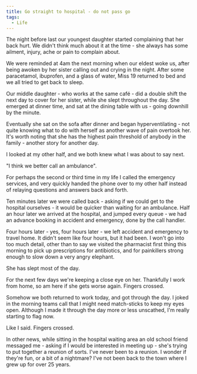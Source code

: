 ```yaml
---
title: Go straight to hospital - do not pass go
tags:
  - Life
---
```


The night before last our youngest daughter started complaining that her back hurt. We didn't think much about it at the time - she always has some ailment, injury, ache or pain to complain about.

We were reminded at 4am the next morning when our eldest woke us, after being awoken by her sister calling out and crying in the night. After some paracetamol, ibuprofen, and a glass of water, Miss 19 returned to bed and we all tried to get back to sleep.

Our middle daughter - who works at the same café - did a double shift the next day to cover for her sister, while she slept throughout the day. She emerged at dinner time, and sat at the dining table with us - going downhill by the minute.

Eventually she sat on the sofa after dinner and began hyperventilating - not quite knowing what to do with herself as another wave of pain overtook her. It's worth noting that she has the highest pain threshold of anybody in the family - another story for another day.

I looked at my other half, and we both knew what I was about to say next.

"I think we better call an ambulance".

For perhaps the second or third time in my life I called the emergency services, and very quickly handed the phone over to my other half instead of relaying questions and answers back and forth.

Ten minutes later we were called back - asking if we could get to the hospital ourselves - it would be quicker than waiting for an ambulance. Half an hour later we arrived at the hospital, and jumped every queue - we had an advance booking in accident and emergency, done by the call handler.

Four hours later - yes, four hours later - we left accident and emergency to travel home. It didn't seem like four hours, but it had been. I won't go into too much detail, other than to say we visited the pharmacist first thing this morning to pick up prescriptions for antibiotics, and for painkillers strong enough to slow down a very angry elephant.

She has slept most of the day.

For the next few days we're keeping a close eye on her. Thankfully I work from home, so am here if she gets worse again. Fingers crossed.

Somehow we both returned to work today, and got through the day. I joked in the morning teams call that I might need match-sticks to keep my eyes open. Although I made it through the day more or less unscathed, I'm really starting to flag now.

Like I said. Fingers crossed.

In other news, while sitting in the hospital waiting area an old school friend messaged me - asking if I would be interested in meeting up - she's trying to put together a reunion of sorts. I've never been to a reunion. I wonder if they're fun, or a bit of a nightmare? I've not been back to the town where I grew up for over 25 years.
